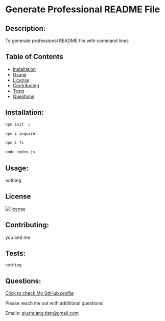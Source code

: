 # Generate Professional README File
## Description:
To generate professional README file with command lines
## Table of Contents
* [Installation](#installation)
* [Usage](#usage)
* [License](#license)
* [Contributing](#contributing)
* [Tests](#tests)
* [Questions](#questions)
## Installation:
```bash
npm init -y

npm i inquirer

npm i fs

node index.js
```
## Usage:
nothing
## License
[![license](https://img.shields.io/badge/License-MIT-blue.svg)](https://opensource.org/licenses/MIT)
  

## Contributing:
you and me
## Tests:
```console
nothing
```
## Questions:
[Click to check My GitHub profile](https://github.com/qtian13)

Please reach me out with additional questions!

Emails: qiushuang.tian@gmail.com
